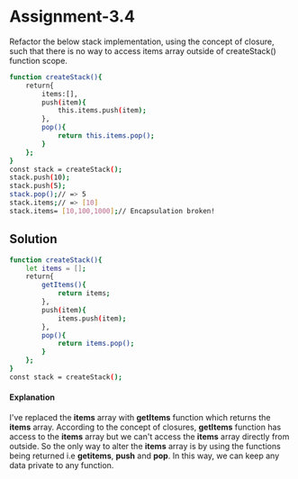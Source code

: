# Assignment-3.4

Refactor the below stack implementation, using the concept of closure, such that there is no way to access items array outside of createStack() function scope.

```sh
function createStack(){
    return{
        items:[],
        push(item){
            this.items.push(item);
        },
        pop(){
            return this.items.pop();
        }
    };
}
const stack = createStack();
stack.push(10);
stack.push(5);
stack.pop();// => 5
stack.items;// => [10]
stack.items= [10,100,1000];// Encapsulation broken!
```

## Solution

```sh
function createStack(){
    let items = [];
    return{
        getItems(){
            return items;
        },
        push(item){
            items.push(item);
        },
        pop(){
            return items.pop();
        }
    };
}
const stack = createStack();
```

#### Explanation

I've replaced the **items** array with **getItems** function which returns the **items** array. According to the concept of closures, **getItems** function has access to the **items** array but we can't access the **items** array directly from outside. So the only way to alter the **items** array is by using the functions being returned i.e **getitems**, **push** and **pop**. In this way, we can keep any data private to any function.
